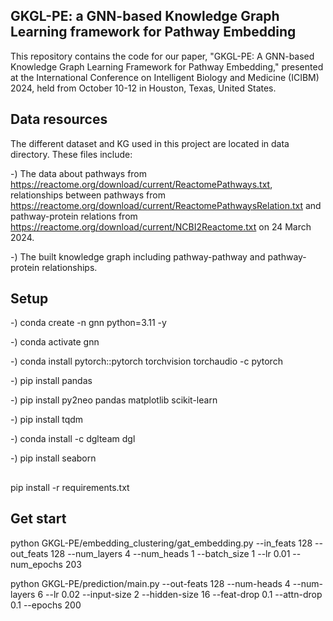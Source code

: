 ## GKGL-PE: a GNN-based Knowledge Graph Learning framework for Pathway Embedding


This repository contains the code for our paper, "GKGL-PE: A GNN-based Knowledge Graph Learning Framework for Pathway Embedding," presented at the International Conference on Intelligent Biology and Medicine (ICIBM) 2024, held from October 10-12 in Houston, Texas, United States.

## Data resources
The different dataset and KG used in this project are located in data directory. These files include:

-) The data about pathways from https://reactome.org/download/current/ReactomePathways.txt, relationships between pathways from https://reactome.org/download/current/ReactomePathwaysRelation.txt and pathway-protein relations from https://reactome.org/download/current/NCBI2Reactome.txt on 24 March 2024.

-) The built knowledge graph including pathway-pathway and pathway-protein relationships.

## Setup

-) conda create -n gnn python=3.11 -y

-) conda activate gnn 

-) conda install pytorch::pytorch torchvision torchaudio -c pytorch

-) pip install pandas

-) pip install py2neo pandas matplotlib scikit-learn

-) pip install tqdm

-) conda install -c dglteam dgl

-) pip install seaborn

##
pip install -r requirements.txt

## Get start
python GKGL-PE/embedding_clustering/gat_embedding.py --in_feats 128 --out_feats 128 --num_layers 4 --num_heads 1 --batch_size 1 --lr 0.01 --num_epochs 203

python GKGL-PE/prediction/main.py --out-feats 128 --num-heads 4 --num-layers 6 --lr 0.02 --input-size 2 --hidden-size 16 --feat-drop 0.1 --attn-drop 0.1 --epochs 200
